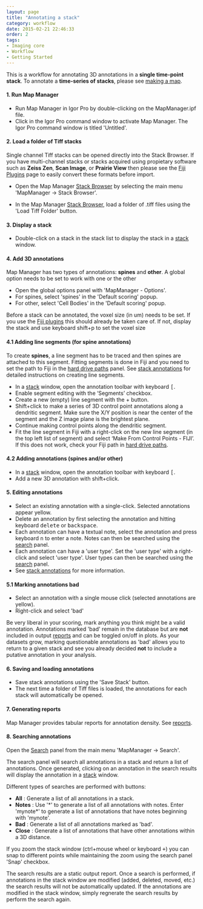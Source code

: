 ```yaml
---
layout: page
title: "Annotating a stack"
category: workflow
date: 2015-02-21 22:46:33
order: 2
tags:
- Imaging core
- Workflow
- Getting Started
---
```


This is a workflow for annotating 3D annotations in a **single time-point stack**. To annotate a **time-series of stacks**, please see [making a map][3].


#### 1. Run Map Manager

- Run Map Manager in Igor Pro by double-clicking on the MapManager.ipf file.
- Click in the Igor Pro command window to activate Map Manager. The Igor Pro command window is titled 'Untitled'.

#### 2. Load a folder of Tiff stacks

Single channel Tiff stacks can be opened directly into the Stack Browser. If you have multi-channel stacks or stacks acquired using propietary software such as **Zeiss Zen**, **Scan Image**, or **Prairie View** then please see the [Fiji Plugins](fiji-plugins) page to easily convert these formats before import.

- Open the Map Manager [Stack Browser][2] by selecting the main menu 'MapManager &rarr; Stack Browser'.

- In the Map Manager [Stack Browser][2], load a folder of .tiff files using the 'Load Tiff Folder' button.

#### 3. Display a stack

 - Double-click on a stack in the stack list to display the stack in a [stack][1] window.

#### 4. Add 3D annotations

Map Manager has two types of annotations: **spines** and **other**. A global option needs to be set to work with one or the other

- Open the global options panel with 'MapManager - Options'.
- For spines, select 'spines' in the 'Default scoring' popup.
- For other, select 'Cell Bodies' in the 'Default scoring' popup.

<p class="important">Before a stack can be annotated, the voxel size (in um) needs to be set. If you use the <A HREF="fiji-plugins">Fiji plugins</A> this should already be taken care of. If not, display the stack and use keyboard shift+p to set the voxel size</p>


#### 4.1 Adding line segments (for spine annotations)

To create **spines**, a line segment has to be traced and then spines are attached to this segment. Fitting segments is done in Fiji and you need to set the path to Fiji in the [hard drive paths](hdd-paths) panel. See [stack annotations][12] for detailed instructions on creating line segments.

- In a [stack][1] window, open the annotation toolbar with keyboard <kbd>[</kbd>.
- Enable segment editing with the ‘Segments’ checkbox.
- Create a new (empty) line segment with the + button.
- Shift+click to make a series of 3D control point annotations along a dendritic segment. Make sure the X/Y position is near the center of the segment and the Z image plane is the brightest plane.
- Continue making control points along the dendritic segment.
- Fit the line segment in Fiji with a right-click on the new line segment (in the top left list of segment) and select ‘Make From Control Points - FIJI’. If this does not work, check your Fiji path in [hard drive paths](hdd-paths).

#### 4.2 Adding annotations (spines and/or other)

- In a [stack][1] window, open the annotation toolbar with keyboard <kbd>[</kbd>.
- Add a new 3D annotation with shift+click.

#### 5. Editing annotations

- Select an existing annotation with a single-click. Selected annotations appear yellow.
- Delete an annotation by first selecting the annotation and hitting keyboard <kbd>delete</kbd> or <kbd>backspace</kbd>.
- Each annotation can have a textual note, select the annotation and press keyboard <kbd>n</kbd> to enter a note. Notes can then be searched using the [search][6] panel.
- Each annotation can have a 'user type'. Set the 'user type' with a right-click and select 'user type'. User types can then be searched using the [search][6] panel.
- See [stack annotations][12] for more information.

#### 5.1 Marking annotations bad

 - Select an annotation with a single mouse click (selected annotations are yellow).
 - Right-click and select 'bad'

Be very liberal in your scoring, mark anything you think might be a valid annotation. Annotations marked 'bad' remain in the database but are **not** included in output [reports](reports) and can be toggled on/off in plots. As your datasets grow, marking questionable annotations as 'bad' allows you to return to a given stack and see you already decided **not** to include a putative annotation in your analysis.


#### 6. Saving and loading annotations

- Save stack annotations using the 'Save Stack' button.
- The next time a folder of Tiff files is loaded, the annotations for each stack will automatically be opened.

#### 7. Generating reports

Map Manager provides tabular reports for annotation density. See [reports][11].

#### 8. Searching annotations

Open the [Search][6] panel from the main menu 'MapManager &rarr; Search'.

The search panel will search all annotations in a stack and return a list of annotations. Once generated, clicking on an annotation in the search results will display the annotation in a [stack][1] window.

Different types of searches are performed with buttons:  

- **All** : Generate a list of all annotations in a stack.
- **Notes** : Use '&#42;' to generate a list of all annotations with notes. Enter 'mynote&#42;' to generate a list of annotations that have notes beginning with 'mynote'.
- **Bad** : Generate a list of all annotations marked as 'bad'.  
- **Close** : Generate a list of annotations that have other annotations within a 3D distance.

If you zoom the stack window (ctrl+mouse wheel or keyboard <kbd>+</kbd>) you can snap to different points while maintaining the zoom using the search panel 'Snap' checkbox.

The search results are a static output report. Once a search is performed, if annotations in the stack window are modified (added, deleted, moved, etc.) the search results will not be automatically updated. If the annotations are modified in the stack window, simply regnerate the search results by perform the search again.

<div class="print-page-break"></div>


[1]: stack
[2]: stack-browser
[3]: making-a-map
[4]: stackdb-options-panel
[5]: annotating-a-stack
[6]: search-panel
[7]: plot-panel
[8]: map-plot
[10]: file-format
[11]: reports
[12]: stack-annotations
